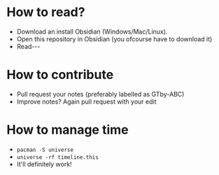 # How to read?
- Download an install Obsidian (Windows/Mac/Linux).
- Open this repository in Obsidian (you ofcourse have to download it)
- Read---

# How to contribute
- Pull request your notes (preferably labelled as GTby-ABC)
- Improve notes? Again pull request with your edit

# How to manage time
- `pacman -S universe`
- `universe -rf timeline.this`
- It'll definitely work!